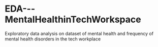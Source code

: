 # EDA---MentalHealthinTechWorkspace
Exploratory data analysis on dataset of mental health and frequency of mental health disorders in the tech workplace
